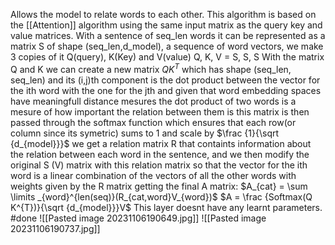 Allows the model to relate words to each other.
This algorithm is based on the [[Attention]] algorithm using the same input matrix as the query key and value matrices.
With a sentence of seq_len words it can be represented as a matrix S of shape (seq_len,d_model), a sequence of word vectors, we make 3 copies of it Q(query), K(Key) and V(value)
Q, K, V = S, S, S
With the matrix Q and K we can create a new matrix $Q K^{T}$ which has shape (seq_len, seq_len) and its (i,j)th component is the dot product between the vector for the ith word with the one for the jth and  given that word embedding spaces have meaningfull distance mesures the dot product of two words is a mesure of how important the relation between them is
this matrix is then passed through the softmax function which ensures that each row(or column since its symetric) sums to 1 and scale by  $\frac {1}{\sqrt {d_{model}}}$ we get a relation matrix R that containts information about the relation between each word in the sentence, and we then modify the original S (V) matrix with this relation matrix so that the vector for the ith word is a linear combination of the vectors of all the other words with weights given by the R matrix getting the final A matrix:
$A_{cat} = \sum \limits _{word}^{len(seq)}(R_{cat,word}V_{word})$
$A = \frac {Softmax(Q K^{T})}{\sqrt {d_{model}}}V$
This layer doesnt have any learnt parameters.
#done 
![[Pasted image 20231106190649.jpg]]
![[Pasted image 20231106190737.jpg]]
